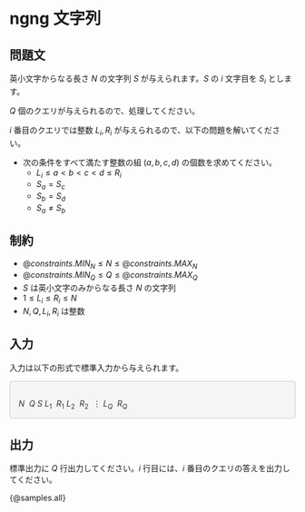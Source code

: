 # ngng 文字列

## 問題文

英小文字からなる長さ $N$ の文字列 $S$ が与えられます。$S$ の $i$ 文字目を $S_i$ とします。

$Q$ 個のクエリが与えられるので、処理してください。

$i$ 番目のクエリでは整数 $L_i, R_i$ が与えられるので、以下の問題を解いてください。

- 次の条件をすべて満たす整数の組 $(a, b, c, d)$ の個数を求めてください。
    - $L_i \le a < b < c < d \le R_i$
    - $S_a = S_c$
    - $S_b = S_d$
    - $S_a \ne S_b$

## 制約

- ${@constraints.MIN_N} \le N \le {@constraints.MAX_N}$
- ${@constraints.MIN_Q} \le Q \le {@constraints.MAX_Q}$
- $S$ は英小文字のみからなる長さ $N$ の文字列
- $1 \le L_i \le  R_i \le N$
- $N, Q, L_i, R_i$ は整数

## 入力

入力は以下の形式で標準入力から与えられます。

<div style="background: #f5f5f5; border: 1px #ccc solid; 2px 3px 0 #ddd; font-size: 100%; padding: 16px 0 0 15px; color: #333; border-radius: 3px">
    
$N\ \ Q$
$S$
$L_1\ \ R_1$
$L_2\ \ R_2$
$\ \vdots$
$L_Q\ \ R_Q$

</div>


## 出力

標準出力に $Q$ 行出力してください。$i$ 行目には、$i$ 番目のクエリの答えを出力してください。

{@samples.all}